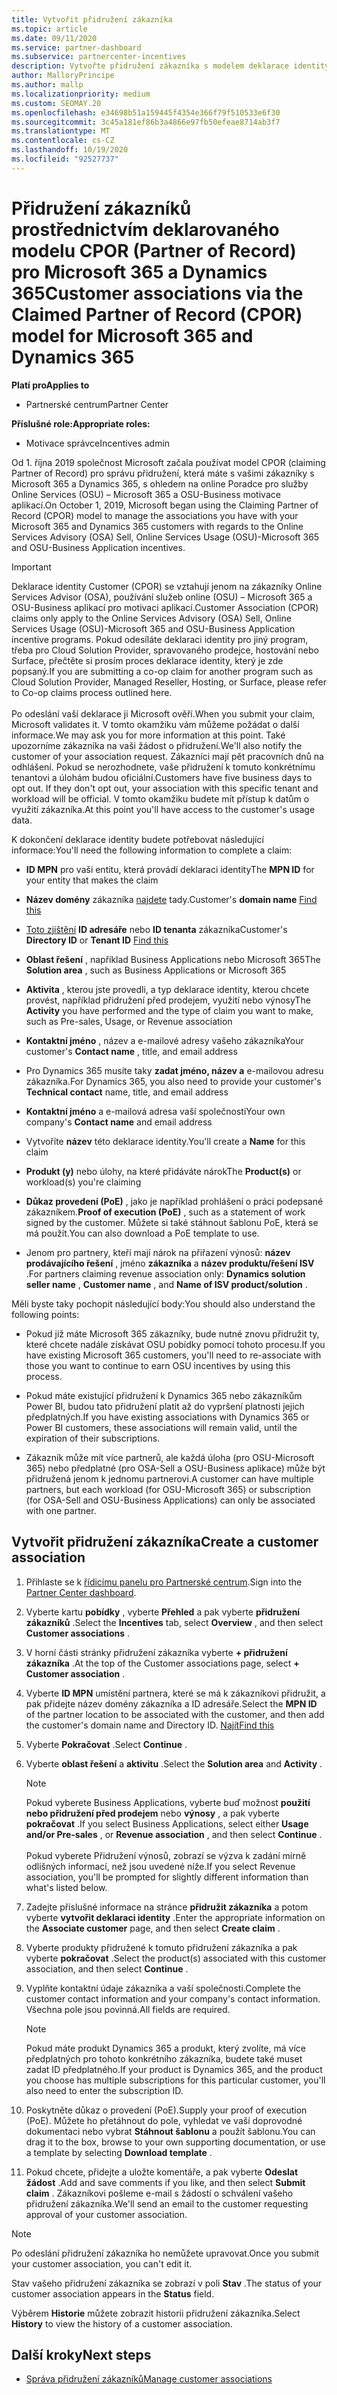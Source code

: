 ```yaml
---
title: Vytvořit přidružení zákazníka
ms.topic: article
ms.date: 09/11/2020
ms.service: partner-dashboard
ms.subservice: partnercenter-incentives
description: Vytvořte přidružení zákazníka s modelem deklarace identity Partner of Record (CPOR). Pomáhá spravovat prodej, použití, pobídky pro Microsoft 365 & zákazníky Dynamics 365.
author: MalloryPrincipe
ms.author: mallp
ms.localizationpriority: medium
ms.custom: SEOMAY.20
ms.openlocfilehash: e34698b51a159445f4354e366f79f510533e6f30
ms.sourcegitcommit: 3c45a181ef86b3a4866e97fb50efeae8714ab3f7
ms.translationtype: MT
ms.contentlocale: cs-CZ
ms.lasthandoff: 10/19/2020
ms.locfileid: "92527737"
---
```

# <a name="customer-associations-via-the-claimed-partner-of-record-cpor-model-for-microsoft-365-and-dynamics-365"></a><span data-ttu-id="b6b0d-104">Přidružení zákazníků prostřednictvím deklarovaného modelu CPOR (Partner of Record) pro Microsoft 365 a Dynamics 365</span><span class="sxs-lookup"><span data-stu-id="b6b0d-104">Customer associations via the Claimed Partner of Record (CPOR) model for Microsoft 365 and Dynamics 365</span></span>

<span data-ttu-id="b6b0d-105">**Platí pro**</span><span class="sxs-lookup"><span data-stu-id="b6b0d-105">**Applies to**</span></span>

- <span data-ttu-id="b6b0d-106">Partnerské centrum</span><span class="sxs-lookup"><span data-stu-id="b6b0d-106">Partner Center</span></span>

<span data-ttu-id="b6b0d-107">**Příslušné role:**</span><span class="sxs-lookup"><span data-stu-id="b6b0d-107">**Appropriate roles:**</span></span>

- <span data-ttu-id="b6b0d-108">Motivace správce</span><span class="sxs-lookup"><span data-stu-id="b6b0d-108">Incentives admin</span></span>

<span data-ttu-id="b6b0d-109">Od 1. října 2019 společnost Microsoft začala používat model CPOR (claiming Partner of Record) pro správu přidružení, která máte s vašimi zákazníky s Microsoft 365 a Dynamics 365, s ohledem na online Poradce pro služby Online Services (OSU) – Microsoft 365 a OSU-Business motivace aplikací.</span><span class="sxs-lookup"><span data-stu-id="b6b0d-109">On October 1, 2019, Microsoft began using the Claiming Partner of Record (CPOR) model to manage the associations you have with your Microsoft 365 and Dynamics 365 customers with regards to the Online Services Advisory (OSA) Sell, Online Services Usage (OSU)-Microsoft 365 and OSU-Business Application incentives.</span></span>

>[!Important]
> <span data-ttu-id="b6b0d-110">Deklarace identity Customer (CPOR) se vztahují jenom na zákazníky Online Services Advisor (OSA), používání služeb online (OSU) – Microsoft 365 a OSU-Business aplikací pro motivaci aplikací.</span><span class="sxs-lookup"><span data-stu-id="b6b0d-110">Customer Association (CPOR) claims only apply to the Online Services Advisory (OSA) Sell, Online Services Usage (OSU)-Microsoft 365 and OSU-Business Application incentive programs.</span></span> <span data-ttu-id="b6b0d-111">Pokud odesíláte deklaraci identity pro jiný program, třeba pro Cloud Solution Provider, spravovaného prodejce, hostování nebo Surface, přečtěte si prosím proces deklarace identity, který je zde popsaný.</span><span class="sxs-lookup"><span data-stu-id="b6b0d-111">If you are submitting a co-op claim for another program such as Cloud Solution Provider, Managed Reseller, Hosting, or Surface, please refer to Co-op claims process outlined here.</span></span> <br><br><span data-ttu-id="b6b0d-112">Po odeslání vaší deklarace ji Microsoft ověří.</span><span class="sxs-lookup"><span data-stu-id="b6b0d-112">When you submit your claim, Microsoft validates it.</span></span> <span data-ttu-id="b6b0d-113">V tomto okamžiku vám můžeme požádat o další informace.</span><span class="sxs-lookup"><span data-stu-id="b6b0d-113">We may ask you for more information at this point.</span></span> <span data-ttu-id="b6b0d-114">Také upozorníme zákazníka na vaši žádost o přidružení.</span><span class="sxs-lookup"><span data-stu-id="b6b0d-114">We'll also notify the customer of your association request.</span></span> <span data-ttu-id="b6b0d-115">Zákazníci mají pět pracovních dnů na odhlášení. Pokud se nerozhodnete, vaše přidružení k tomuto konkrétnímu tenantovi a úlohám budou oficiální.</span><span class="sxs-lookup"><span data-stu-id="b6b0d-115">Customers have five business days to opt out. If they don't opt out, your association with this specific tenant and workload will be official.</span></span> <span data-ttu-id="b6b0d-116">V tomto okamžiku budete mít přístup k datům o využití zákazníka.</span><span class="sxs-lookup"><span data-stu-id="b6b0d-116">At this point you'll have access to the customer's usage data.</span></span> 

<span data-ttu-id="b6b0d-117">K dokončení deklarace identity budete potřebovat následující informace:</span><span class="sxs-lookup"><span data-stu-id="b6b0d-117">You'll need the following information to complete a claim:</span></span>

- <span data-ttu-id="b6b0d-118">**ID MPN** pro vaši entitu, která provádí deklaraci identity</span><span class="sxs-lookup"><span data-stu-id="b6b0d-118">The **MPN ID** for your entity that makes the claim</span></span>

- <span data-ttu-id="b6b0d-119">**Název domény** zákazníka [najdete](find-domain-name.md) tady.</span><span class="sxs-lookup"><span data-stu-id="b6b0d-119">Customer's **domain name** [Find this](find-domain-name.md)</span></span>

- <span data-ttu-id="b6b0d-120">[Toto zjištění](find-domain-name.md) **ID adresáře** nebo **ID tenanta** zákazníka</span><span class="sxs-lookup"><span data-stu-id="b6b0d-120">Customer's **Directory ID** or **Tenant ID** [Find this](find-domain-name.md)</span></span>

- <span data-ttu-id="b6b0d-121">**Oblast řešení** , například Business Applications nebo Microsoft 365</span><span class="sxs-lookup"><span data-stu-id="b6b0d-121">The **Solution area** , such as Business Applications or Microsoft 365</span></span>

- <span data-ttu-id="b6b0d-122">**Aktivita** , kterou jste provedli, a typ deklarace identity, kterou chcete provést, například přidružení před prodejem, využití nebo výnosy</span><span class="sxs-lookup"><span data-stu-id="b6b0d-122">The **Activity** you have performed and the type of claim you want to make, such as Pre-sales, Usage, or Revenue association</span></span>

- <span data-ttu-id="b6b0d-123">**Kontaktní jméno** , název a e-mailové adresy vašeho zákazníka</span><span class="sxs-lookup"><span data-stu-id="b6b0d-123">Your customer's **Contact name** , title, and email address</span></span>

- <span data-ttu-id="b6b0d-124">Pro Dynamics 365 musíte taky **zadat jméno, název a** e-mailovou adresu zákazníka.</span><span class="sxs-lookup"><span data-stu-id="b6b0d-124">For Dynamics 365, you also need to provide your customer's **Technical contact** name, title, and email address</span></span>

- <span data-ttu-id="b6b0d-125">**Kontaktní jméno** a e-mailová adresa vaší společnosti</span><span class="sxs-lookup"><span data-stu-id="b6b0d-125">Your own company's **Contact name** and email address</span></span>

- <span data-ttu-id="b6b0d-126">Vytvoříte **název** této deklarace identity.</span><span class="sxs-lookup"><span data-stu-id="b6b0d-126">You'll create a **Name** for this claim</span></span>

- <span data-ttu-id="b6b0d-127">**Produkt (y)** nebo úlohy, na které přidáváte nárok</span><span class="sxs-lookup"><span data-stu-id="b6b0d-127">The **Product(s)** or workload(s) you're claiming</span></span>

- <span data-ttu-id="b6b0d-128">**Důkaz provedení (PoE)** , jako je například prohlášení o práci podepsané zákazníkem.</span><span class="sxs-lookup"><span data-stu-id="b6b0d-128">**Proof of execution (PoE)** , such as a statement of work signed by the customer.</span></span> <span data-ttu-id="b6b0d-129">Můžete si také stáhnout šablonu PoE, která se má použít.</span><span class="sxs-lookup"><span data-stu-id="b6b0d-129">You can also download a PoE template to use.</span></span>

- <span data-ttu-id="b6b0d-130">Jenom pro partnery, kteří mají nárok na přiřazení výnosů: **název prodávajícího řešení** , jméno **zákazníka** a **název produktu/řešení ISV** .</span><span class="sxs-lookup"><span data-stu-id="b6b0d-130">For partners claiming revenue association only: **Dynamics solution seller name** , **Customer name** , and **Name of ISV product/solution** .</span></span> 

<span data-ttu-id="b6b0d-131">Měli byste taky pochopit následující body:</span><span class="sxs-lookup"><span data-stu-id="b6b0d-131">You should also understand the following points:</span></span>

- <span data-ttu-id="b6b0d-132">Pokud již máte Microsoft 365 zákazníky, bude nutné znovu přidružit ty, které chcete nadále získávat OSU pobídky pomocí tohoto procesu.</span><span class="sxs-lookup"><span data-stu-id="b6b0d-132">If you have existing Microsoft 365 customers, you'll need to re-associate with those you want to continue to earn OSU incentives by using this process.</span></span>

- <span data-ttu-id="b6b0d-133">Pokud máte existující přidružení k Dynamics 365 nebo zákazníkům Power BI, budou tato přidružení platit až do vypršení platnosti jejich předplatných.</span><span class="sxs-lookup"><span data-stu-id="b6b0d-133">If you have existing associations with Dynamics 365 or Power BI customers, these associations will remain valid, until the expiration of their subscriptions.</span></span>

- <span data-ttu-id="b6b0d-134">Zákazník může mít více partnerů, ale každá úloha (pro OSU-Microsoft 365) nebo předplatné (pro OSA-Sell a OSU-Business aplikace) může být přidružená jenom k jednomu partnerovi.</span><span class="sxs-lookup"><span data-stu-id="b6b0d-134">A customer can have multiple partners, but each workload (for OSU-Microsoft 365) or subscription (for OSA-Sell and OSU-Business Applications) can only be associated with one partner.</span></span>

## <a name="create-a-customer-association"></a><span data-ttu-id="b6b0d-135">Vytvořit přidružení zákazníka</span><span class="sxs-lookup"><span data-stu-id="b6b0d-135">Create a customer association</span></span>

1. <span data-ttu-id="b6b0d-136">Přihlaste se k [řídicímu panelu pro Partnerské centrum](https://partner.microsoft.com/dashboard/).</span><span class="sxs-lookup"><span data-stu-id="b6b0d-136">Sign into the [Partner Center dashboard](https://partner.microsoft.com/dashboard/).</span></span>

2. <span data-ttu-id="b6b0d-137">Vyberte kartu **pobídky** , vyberte **Přehled** a pak vyberte **přidružení zákazníků** .</span><span class="sxs-lookup"><span data-stu-id="b6b0d-137">Select the **Incentives** tab, select **Overview** , and then select **Customer associations** .</span></span>

3. <span data-ttu-id="b6b0d-138">V horní části stránky přidružení zákazníka vyberte **+ přidružení zákazníka** .</span><span class="sxs-lookup"><span data-stu-id="b6b0d-138">At the top of the Customer associations page, select **+ Customer association** .</span></span>

4. <span data-ttu-id="b6b0d-139">Vyberte **ID MPN** umístění partnera, které se má k zákazníkovi přidružit, a pak přidejte název domény zákazníka a ID adresáře.</span><span class="sxs-lookup"><span data-stu-id="b6b0d-139">Select the **MPN ID** of the partner location to be associated with the customer, and then add the customer's domain name and Directory ID.</span></span> [<span data-ttu-id="b6b0d-140">Najít</span><span class="sxs-lookup"><span data-stu-id="b6b0d-140">Find this</span></span>](find-domain-name.md)

5. <span data-ttu-id="b6b0d-141">Vyberte **Pokračovat** .</span><span class="sxs-lookup"><span data-stu-id="b6b0d-141">Select **Continue** .</span></span>

6. <span data-ttu-id="b6b0d-142">Vyberte **oblast řešení** a **aktivitu** .</span><span class="sxs-lookup"><span data-stu-id="b6b0d-142">Select the **Solution area** and **Activity** .</span></span> 

   >[!Note]
   >
   ><span data-ttu-id="b6b0d-143">Pokud vyberete Business Applications, vyberte buď možnost **použití nebo přidružení před prodejem** nebo **výnosy** , a pak vyberte **pokračovat** .</span><span class="sxs-lookup"><span data-stu-id="b6b0d-143">If you select Business Applications, select either **Usage and/or Pre-sales** , or **Revenue association** , and then select **Continue** .</span></span> 
   <br><br><span data-ttu-id="b6b0d-144">Pokud vyberete Přidružení výnosů, zobrazí se výzva k zadání mírně odlišných informací, než jsou uvedené níže.</span><span class="sxs-lookup"><span data-stu-id="b6b0d-144">If you select Revenue association, you'll be prompted for slightly different information than what's listed below.</span></span>

7. <span data-ttu-id="b6b0d-145">Zadejte příslušné informace na stránce **přidružit zákazníka** a potom vyberte **vytvořit deklaraci identity** .</span><span class="sxs-lookup"><span data-stu-id="b6b0d-145">Enter the appropriate information on the **Associate customer** page, and then select **Create claim** .</span></span>

8. <span data-ttu-id="b6b0d-146">Vyberte produkty přidružené k tomuto přidružení zákazníka a pak vyberte **pokračovat** .</span><span class="sxs-lookup"><span data-stu-id="b6b0d-146">Select the product(s) associated with this customer association, and then select **Continue** .</span></span>

9. <span data-ttu-id="b6b0d-147">Vyplňte kontaktní údaje zákazníka a vaší společnosti.</span><span class="sxs-lookup"><span data-stu-id="b6b0d-147">Complete the customer contact information and your company's contact information.</span></span> <span data-ttu-id="b6b0d-148">Všechna pole jsou povinná.</span><span class="sxs-lookup"><span data-stu-id="b6b0d-148">All fields are required.</span></span> 

   >[!NOTE]
   ><span data-ttu-id="b6b0d-149">Pokud máte produkt Dynamics 365 a produkt, který zvolíte, má více předplatných pro tohoto konkrétního zákazníka, budete také muset zadat ID předplatného.</span><span class="sxs-lookup"><span data-stu-id="b6b0d-149">If your product is Dynamics 365, and the product you choose has multiple subscriptions for this particular customer, you'll also need to enter the subscription ID.</span></span>

10. <span data-ttu-id="b6b0d-150">Poskytněte důkaz o provedení (PoE).</span><span class="sxs-lookup"><span data-stu-id="b6b0d-150">Supply your proof of execution (PoE).</span></span> <span data-ttu-id="b6b0d-151">Můžete ho přetáhnout do pole, vyhledat ve vaší doprovodné dokumentaci nebo vybrat **Stáhnout šablonu** a použít šablonu.</span><span class="sxs-lookup"><span data-stu-id="b6b0d-151">You can drag it to the box, browse to your own supporting documentation, or use a template by selecting **Download template** .</span></span> 

11. <span data-ttu-id="b6b0d-152">Pokud chcete, přidejte a uložte komentáře, a pak vyberte **Odeslat žádost** .</span><span class="sxs-lookup"><span data-stu-id="b6b0d-152">Add and save comments if you like, and then select **Submit claim** .</span></span> <span data-ttu-id="b6b0d-153">Zákazníkovi pošleme e-mail s žádostí o schválení vašeho přidružení zákazníka.</span><span class="sxs-lookup"><span data-stu-id="b6b0d-153">We'll send an email to the customer requesting approval of your customer association.</span></span>

   >[!NOTE]
   ><span data-ttu-id="b6b0d-154">Po odeslání přidružení zákazníka ho nemůžete upravovat.</span><span class="sxs-lookup"><span data-stu-id="b6b0d-154">Once you submit your customer association, you can't edit it.</span></span>

<span data-ttu-id="b6b0d-155">Stav vašeho přidružení zákazníka se zobrazí v poli **Stav** .</span><span class="sxs-lookup"><span data-stu-id="b6b0d-155">The status of your customer association appears in the **Status** field.</span></span>

<span data-ttu-id="b6b0d-156">Výběrem **Historie** můžete zobrazit historii přidružení zákazníka.</span><span class="sxs-lookup"><span data-stu-id="b6b0d-156">Select **History** to view the history of a customer association.</span></span>

## <a name="next-steps"></a><span data-ttu-id="b6b0d-157">Další kroky</span><span class="sxs-lookup"><span data-stu-id="b6b0d-157">Next steps</span></span>

- [<span data-ttu-id="b6b0d-158">Správa přidružení zákazníků</span><span class="sxs-lookup"><span data-stu-id="b6b0d-158">Manage customer associations</span></span>](incentives-manage-customer-associations.md)